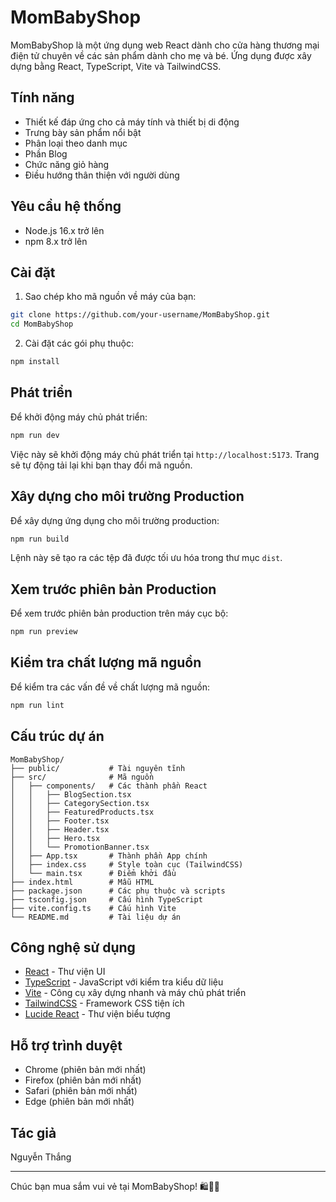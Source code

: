 # MomBabyShop

MomBabyShop là một ứng dụng web React dành cho cửa hàng thương mại điện tử chuyên về các sản phẩm dành cho mẹ và bé. Ứng dụng được xây dựng bằng React, TypeScript, Vite và TailwindCSS.


## Tính năng

- Thiết kế đáp ứng cho cả máy tính và thiết bị di động
- Trưng bày sản phẩm nổi bật
- Phân loại theo danh mục
- Phần Blog
- Chức năng giỏ hàng
- Điều hướng thân thiện với người dùng

## Yêu cầu hệ thống

- Node.js 16.x trở lên
- npm 8.x trở lên

## Cài đặt

1. Sao chép kho mã nguồn về máy của bạn:

```bash
git clone https://github.com/your-username/MomBabyShop.git
cd MomBabyShop
```

2. Cài đặt các gói phụ thuộc:

```bash
npm install
```

## Phát triển

Để khởi động máy chủ phát triển:

```bash
npm run dev
```

Việc này sẽ khởi động máy chủ phát triển tại `http://localhost:5173`. Trang sẽ tự động tải lại khi bạn thay đổi mã nguồn.

## Xây dựng cho môi trường Production

Để xây dựng ứng dụng cho môi trường production:

```bash
npm run build
```

Lệnh này sẽ tạo ra các tệp đã được tối ưu hóa trong thư mục `dist`.

## Xem trước phiên bản Production

Để xem trước phiên bản production trên máy cục bộ:

```bash
npm run preview
```

## Kiểm tra chất lượng mã nguồn

Để kiểm tra các vấn đề về chất lượng mã nguồn:

```bash
npm run lint
```

## Cấu trúc dự án

```
MomBabyShop/
├── public/           # Tài nguyên tĩnh
├── src/              # Mã nguồn
│   ├── components/   # Các thành phần React
│   │   ├── BlogSection.tsx
│   │   ├── CategorySection.tsx
│   │   ├── FeaturedProducts.tsx
│   │   ├── Footer.tsx
│   │   ├── Header.tsx
│   │   ├── Hero.tsx
│   │   └── PromotionBanner.tsx
│   ├── App.tsx       # Thành phần App chính
│   ├── index.css     # Style toàn cục (TailwindCSS)
│   └── main.tsx      # Điểm khởi đầu
├── index.html        # Mẫu HTML
├── package.json      # Các phụ thuộc và scripts
├── tsconfig.json     # Cấu hình TypeScript
├── vite.config.ts    # Cấu hình Vite
└── README.md         # Tài liệu dự án
```

## Công nghệ sử dụng

- [React](https://reactjs.org/) - Thư viện UI
- [TypeScript](https://www.typescriptlang.org/) - JavaScript với kiểm tra kiểu dữ liệu
- [Vite](https://vitejs.dev/) - Công cụ xây dựng nhanh và máy chủ phát triển
- [TailwindCSS](https://tailwindcss.com/) - Framework CSS tiện ích
- [Lucide React](https://lucide.dev/) - Thư viện biểu tượng

## Hỗ trợ trình duyệt

- Chrome (phiên bản mới nhất)
- Firefox (phiên bản mới nhất)
- Safari (phiên bản mới nhất)
- Edge (phiên bản mới nhất)


## Tác giả

Nguyễn Thắng

---

Chúc bạn mua sắm vui vẻ tại MomBabyShop! 🛍️👶👩
